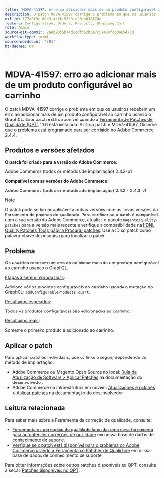```yaml
---
title: 'MDVA-41597: erro ao adicionar mais de um produto configurável ao carrinho'
description: O patch MDVA-41597 corrige o problema em que os usuários recebem um erro ao adicionar mais de um produto configurável ao carrinho usando o GraphQL. Este patch está disponível quando a [Ferramenta de correções de qualidade (QPT)](https://experienceleague.adobe.com/en/docs/commerce-operations/upgrade-guide/patches/overview) 1.1.6 está instalada. A ID do patch é MDVA-41597. Observe que o problema está programado para ser corrigido no Adobe Commerce 2.4.4.
exl-id: 777e0f9c-80e3-4cfb-9328-c20eb038f74a
feature: Configuration, Orders, Products, Shopping Cart
role: Admin
source-git-commit: 2aeb2355b74d1cdfc62b5e7c5aa04fcd0a654733
workflow-type: tm+mt
source-wordcount: '391'
ht-degree: 0%

---
```


# MDVA-41597: erro ao adicionar mais de um produto configurável ao carrinho

O patch MDVA-41597 corrige o problema em que os usuários recebem um erro ao adicionar mais de um produto configurável ao carrinho usando o GraphQL. Este patch está disponível quando a [Ferramenta de Patches de Qualidade (QPT)](https://experienceleague.adobe.com/en/docs/commerce-operations/upgrade-guide/patches/overview) 1.1.6 está instalada. A ID do patch é MDVA-41597. Observe que o problema está programado para ser corrigido no Adobe Commerce 2.4.4.

## Produtos e versões afetados

**O patch foi criado para a versão do Adobe Commerce:**

Adobe Commerce (todos os métodos de implantação) 2.4.2-p1

**Compatível com as versões do Adobe Commerce:**

Adobe Commerce (todos os métodos de implantação) 2.4.2 - 2.4.3-p1

>[!NOTE]
>
>O patch pode se tornar aplicável a outras versões com as novas versões da Ferramenta de patches de qualidade. Para verificar se o patch é compatível com a sua versão do Adobe Commerce, atualize o pacote `magento/quality-patches` para a versão mais recente e verifique a compatibilidade na [[!DNL Quality Patches Tool]: página Procurar patches](https://experienceleague.adobe.com/tools/commerce-quality-patches/index.html). Use a ID do patch como palavra-chave de pesquisa para localizar o patch.

## Problema

Os usuários recebem um erro ao adicionar mais de um produto configurável ao carrinho usando o GraphQL.

<u>Etapas a serem reproduzidas</u>:

Adicione vários produtos configuráveis ao carrinho usando a mutação do GraphQL: `addConfigurableProductsToCart`.

<u>Resultados esperados</u>:

Todos os produtos configuráveis são adicionados ao carrinho.

<u>Resultados reais</u>:

Somente o primeiro produto é adicionado ao carrinho.

## Aplicar o patch

Para aplicar patches individuais, use os links a seguir, dependendo do método de implantação:

* Adobe Commerce ou Magento Open Source no local: [Guia de Atualização de Software > Aplicar Patches](https://experienceleague.adobe.com/en/docs/commerce-operations/tools/quality-patches-tool/usage) na documentação do desenvolvedor.
* Adobe Commerce na infraestrutura em nuvem: [Atualizações e patches > Aplicar patches](https://experienceleague.adobe.com/en/docs/commerce-cloud-service/user-guide/develop/upgrade/apply-patches) na documentação do desenvolvedor.

## Leitura relacionada

Para saber mais sobre a Ferramenta de correção de qualidade, consulte:

* [Ferramenta de correções de qualidade lançada: uma nova ferramenta para autoatender correções de qualidade](/help/announcements/adobe-commerce-announcements/magento-quality-patches-released-new-tool-to-self-serve-quality-patches.md) em nossa base de dados de conhecimento de suporte.
* [Verifique se o patch está disponível para o problema do Adobe Commerce usando a Ferramenta de Patches de Qualidade](/help/support-tools/patches-available-in-qpt-tool/check-patch-for-magento-issue-with-magento-quality-patches.md) em nossa base de dados de conhecimento de suporte.

Para obter informações sobre outros patches disponíveis no QPT, consulte a seção [Patches disponíveis no QPT](https://support.magento.com/hc/en-us/sections/360010506631-Patches-available-in-QPT-tool-).
